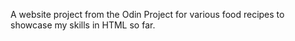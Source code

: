 A website project from the Odin Project for various food recipes to showcase my skills in HTML so far.